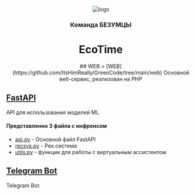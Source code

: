 <p align="center">
    <img alt="logo" src="https://lk.gcmos.ru/assets/logo-BOjJ1s3w.svg">
</p>

<h3 align="center">
    Команда БЕЗУМЦЫ
</h3>
<h1 align="center">
    EcoTime
</h1> 
<p align="center">
## WEB 
> [WEB](https://github.com/ItsHimReally/GreenCode/tree/main/web)
Основной веб-сервис, реализован на PHP

## [FastAPI](https://github.com/ItsHimReally/GreenCode/tree/main/api)
API для использования моделей ML

#### Представленно 3 файла с инфренсом
* [api.py](https://github.com/ItsHimReally/GreenCode/blob/main/api/app/api.py) - Основной файл FastAPI
* [recsys.py](https://github.com/ItsHimReally/GreenCode/blob/main/api/app/recsys.py) - Рек.система
* [utils.py](https://github.com/ItsHimReally/GreenCode/blob/main/api/app/utils.py) - функции для работы с виртуальным ассистентом
## [Telegram Bot](https://github.com/ItsHimReally/GreenCode/tree/main/telegram_bot)
Telegram Bot

</p>
